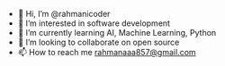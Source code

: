 - 👋 Hi, I’m @rahmanicoder
- 👀 I’m interested in software development
- 🌱 I’m currently learning AI, Machine Learning, Python
- 💞️ I’m looking to collaborate on open source
- 📫 How to reach me rahmanaaa857@gmail.com

<!---
rahmanicoder/rahmanicoder is a ✨ special ✨ repository because its `README.md` (this file) appears on your GitHub profile.
You can click the Preview link to take a look at your changes.
--->

